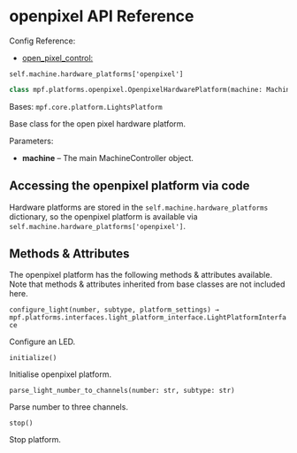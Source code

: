 # openpixel API Reference

Config Reference:

* [open_pixel_control:](../../../config/open_pixel_control.md)

`self.machine.hardware_platforms['openpixel']`

``` python
class mpf.platforms.openpixel.OpenpixelHardwarePlatform(machine: MachineController)
```

Bases: `mpf.core.platform.LightsPlatform`

Base class for the open pixel hardware platform.

Parameters:

* **machine** – The main MachineController object.

## Accessing the openpixel platform via code

Hardware platforms are stored in the `self.machine.hardware_platforms` dictionary, so the openpixel platform is available via `self.machine.hardware_platforms['openpixel']`.

## Methods & Attributes

The openpixel platform has the following methods & attributes available. Note that methods & attributes inherited from base classes are not included here.

`configure_light(number, subtype, platform_settings) → mpf.platforms.interfaces.light_platform_interface.LightPlatformInterface`

Configure an LED.

`initialize()`

Initialise openpixel platform.

`parse_light_number_to_channels(number: str, subtype: str)`

Parse number to three channels.

`stop()`

Stop platform.
